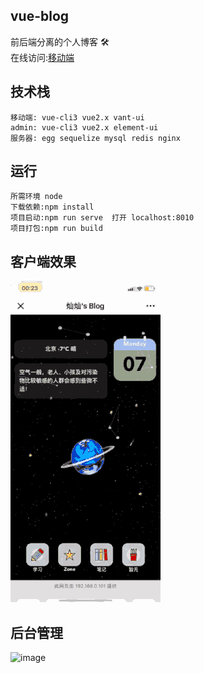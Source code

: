 ## vue-blog

前后端分离的个人博客 🛠️  
在线访问:[移动端](http://119.29.165.40)

## 技术栈

```
移动端: vue-cli3 vue2.x vant-ui
admin: vue-cli3 vue2.x element-ui
服务器: egg sequelize mysql redis nginx
```

## 运行

```
所需环境 node
下载依赖:npm install
项目启动:npm run serve  打开 localhost:8010
项目打包:npm run build
```

## 客户端效果

![image](https://github.com/z253573760/vue-blog/blob/master/src/assets/image/blog.gif?raw=true)

## 后台管理

![image](https://github.com/z253573760/vue-blog/blob/master/src/assets/image/admin.png?raw=true)
